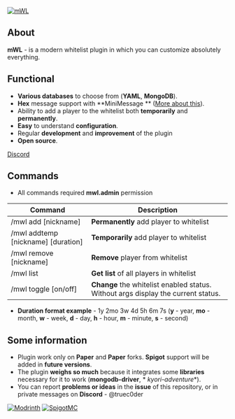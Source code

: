 [![mWL](https://cdn.modrinth.com/data/QW7a456H/images/5862225ea62ae9bbaef203e19291338ea84653fb.png "mWL")](https://github.com/TRUEC0DER/mwl "mWL")

## About

**mWL** - is a modern whitelist plugin in which you can customize absolutely everything.

## Functional

- **Various databases** to choose from (**YAML**, **MongoDB**).
- **Hex** message support with **MiniMessage
  ** ([More about this](https://docs.advntr.dev/minimessage/format.html "More about this")).
- Ability to add a player to the whitelist both **temporarily** and **permanently**.
- **Easy** to understand **configuration**.
- Regular **development** and **improvement** of the plugin
- **Open source**.

[Discord](https://discord.gg/ZEkU4R9ZYY)

## Commands

- All commands required **mwl.admin** permission

| Command                            | Description                                                                       |
|------------------------------------|-----------------------------------------------------------------------------------|
| /mwl add [nickname]                | **Permanently** add player to whitelist                                           |
| /mwl addtemp [nickname] [duration] | **Temporarily** add player to whitelist                                           |
| /mwl remove [nickname]             | **Remove** player from whitelist                                                  |
| /mwl list                          | **Get list** of all players in whitelist                                          |
| /mwl toggle [on/off]               | **Change** the whitelist enabled status. Without args display the current status. |

- **Duration format example** - 1y 2mo 3w 4d 5h 6m 7s (**y** - year, **mo** - month, **w** - week, **d** - day, **h** -
  hour, **m** - minute, **s** - second)

## Some information

- Plugin work only on **Paper** and **Paper** forks. **Spigot** support will be added in **future versions**.
- The plugin **weighs so much** because it integrates some **libraries** necessary for it to work (**mongodb-driver**, *
  *kyori-adventure**).
- You can report **problems or ideas** in the **issue** of this repository, or in private messages on **Discord** -
  @truec0der

[![Modrinth](https://i.imgur.com/LIgYCO1.png "Modrinth")](https://modrinth.com/plugin/mwl "Modrinth") [![SpigotMC](https://i.imgur.com/ouQmGYB.png "SpigotMC")](https://www.spigotmc.org/resources/mwl-customizable-server-whitelist.114099/ "Modrinth")
